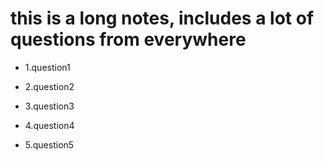 # this is a long notes, includes a lot of questions from everywhere #

- 1.question1

- 2.question2

- 3.question3

- 4.question4

- 5.question5
